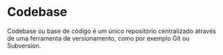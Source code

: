 # Codebase

Codebase ou base de código é um único repositório centralizado através de uma ferramenta de versionamento, como por exemplo Git ou Subversion.

